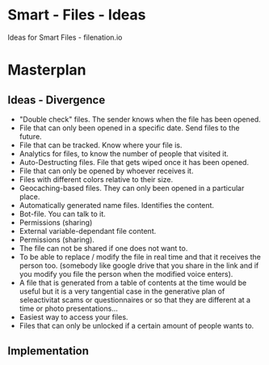 # Smart - Files - Ideas

Ideas for Smart Files - filenation.io

# Masterplan
## Ideas - Divergence
* "Double check" files. The sender knows when the file has been opened.
* File that can only been opened in a specific date. Send files to the future.
* File that can be tracked. Know where your file is.
* Analytics for files, to know the number of people that visited it.
* Auto-Destructing files. File that gets wiped once it has been opened.
* File that can only be opened by whoever receives it.
* Files with different colors relative to their size.
* Geocaching-based files. They can only been opened in a particular place.
* Automatically generated name files. Identifies the content.
* Bot-file. You can talk to it.
* Permissions (sharing)
* External variable-dependant file content.
* Permissions (sharing).
* The file can not be shared if one does not want to.
* To be able to replace / modify the file in real time and that it receives the person too. (somebody like google drive that you share in the link and if you modify you file the person when the modified voice enters).
* A file that is generated from a table of contents at the time would be useful but it is a very tangential case in the generative plan of seleactivitat scams or questionnaires or so that they are different at a time or photo presentations...
* Easiest way to access your files.
* Files that can only be unlocked if a certain amount of people wants to.





## Implementation
